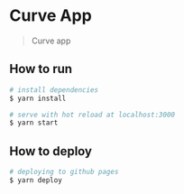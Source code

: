 # Curve App
> Curve app

## How to run

```bash
# install dependencies
$ yarn install

# serve with hot reload at localhost:3000
$ yarn start
```

## How to deploy

```bash
# deploying to github pages
$ yarn deploy
```